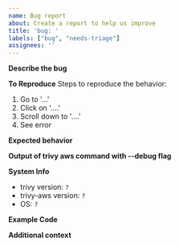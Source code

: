 ```yaml
---
name: Bug report
about: Create a report to help us improve
title: 'bug: '
labels: ["bug", "needs-triage"]
assignees: ''
---
```

**Describe the bug**
<!-- A clear and concise description of what the bug is. -->

**To Reproduce**
Steps to reproduce the behavior:

1. Go to '...'
2. Click on '....'
3. Scroll down to '....'
4. See error

**Expected behavior**
<!-- A clear and concise description of what you expected to happen. -->

**Output of trivy aws command with --debug flag**
<!-- If applicable, add output to help explain your problem. Remove sensitive info first! -->

**System Info**
<!-- complete the following -->
- trivy version: `?`
- trivy-aws version: `?`
- OS: `?`

**Example Code**
<!-- a minimal terraform example which will help us reproduce the issue (remove anything sensitive first!) -->

**Additional context**
<!-- Add any other context about the problem here. -->
